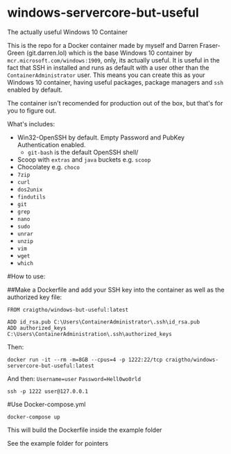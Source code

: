 # windows-servercore-but-useful
The actually useful Windows 10 Container


This is the repo for a Docker container made by myself and Darren Fraser-Green (git.darren.lol) which is the base Windows 10 container by `mcr.microsoft.com/windows:1909`, only, its actually useful. It is useful in the fact that SSH in installed and runs as default with a user other than the `ContainerAdministrator` user.  This means you can create this as your Windows 10 container, having useful packages, package managers and `ssh` enabled by default.

The container isn't recomended for production out of the box, but that's for you to figure out.

What's includes:

- Win32-OpenSSH by default.  Empty Password and PubKey Authentication enabled.
     - `git-bash` is the default OpenSSH shell/
- Scoop with `extras` and `java` buckets e.g. `scoop`
- Chocolatey e.g. `choco`
- `7zip`
- `curl`
- `dos2unix`
- `findutils`
- `git`
- `grep`
- `nano`
- `sudo`
- `unrar`
- `unzip`
- `vim`
- `wget`
- `which`

#How to use:

##Make a Dockerfile and add your SSH key into the container as well as the authorized key file:

```
FROM craigtho/windows-but-useful:latest

ADD id_rsa.pub C:\Users\ContainerAdministrator\.ssh\id_rsa.pub
ADD authorized_keys C:\Users\ContainerAdministration\.ssh\authorized_keys
```
Then:
```
docker run -it --rm -m=8GB --cpus=4 -p 1222:22/tcp craigtho/windows-servercore-but-useful:latest
```
 And then:
`Username=user`
`Password=Hell0wo0rld`

 ```ssh -p 1222 user@127.0.0.1```

#Use Docker-compose.yml

```docker-compose up```

This will build the Dockerfile inside the example folder

See the example folder for pointers
